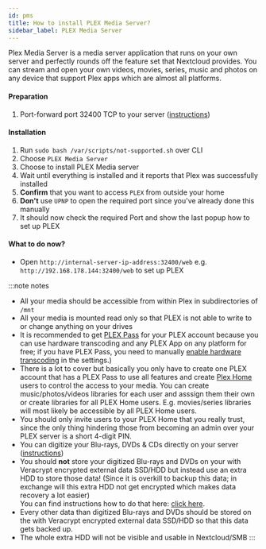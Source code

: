 ```yaml
---
id: pms
title: How to install PLEX Media Server?
sidebar_label: PLEX Media Server
---
```


Plex Media Server is a media server application that runs on your own server and perfectly rounds off the feature set that Nextcloud provides. You can stream and open your own videos, movies, series, music and photos on any device that support Plex apps which are almost all platforms.

#### Preparation
1. Port-forward port 32400 TCP to your server ([instructions](./port-forwarding))

#### Installation
1. Run `sudo bash /var/scripts/not-supported.sh` over CLI
1. Choose `PLEX Media Server`
1. Choose to install PLEX Media server
1. Wait until everything is installed and it reports that Plex was successfully installed
1. **Confirm** that you want to access `PLEX` from outside your home
1. **Don't** use `UPNP` to open the required port since you've already done this manually
1. It should now check the required Port and show the last popup how to set up PLEX

#### What to do now?
- Open `http://internal-server-ip-address:32400/web` e.g. `http://192.168.178.144:32400/web` to set up PLEX

:::note notes
- All your media should be accessible from within Plex in subdirectories of `/mnt`
- All your media is mounted read only so that PLEX is not able to write to or change anything on your drives
- It is recommended to get [PLEX Pass](https://www.plex.tv/plex-pass) for your PLEX account because you can use hardware transcoding and any PLEX App on any platform for free; if you have PLEX Pass, you need to manually [enable hardware transcoding](https://support.plex.tv/articles/115002178853-using-hardware-accelerated-streaming/) in the settings.)
- There is a lot to cover but basically you only have to create one PLEX account that has a PLEX Pass to use all features and create [Plex Home](https://support.plex.tv/articles/203815766-what-is-plex-home/) users to control the access to your media. You can create music/photos/videos libraries for each user and asssign them their own or create libraries for all PLEX Home users. E.g. movies/series libraries will most likely be accessible by all PLEX Home users.
- You should only invite users to your PLEX Home that you really trust, since the only thing hindering those from becoming an admin over your PLEX server is a short 4-digit PIN.
- You can digitize your Blu-rays, DVDs & CDs directly on your server ([instructions](./digitize))
- You should **not** store your digitized Blu-rays and DVDs on your with Veracrypt encrypted external data SSD/HDD but instead use an extra HDD to store those data! (Since it is overkill to backup this data; in exchange will this extra HDD not get encrypted which makes data recovery a lot easier)<br/>
You can find instructions how to do that here: [click here](./mount-hdd). 
- Every other data than digitized Blu-rays and DVDs should be stored on the with Veracrypt encrypted external data SSD/HDD so that this data gets backed up.
- The whole extra HDD will not be visible and usable in Nextcloud/SMB
:::